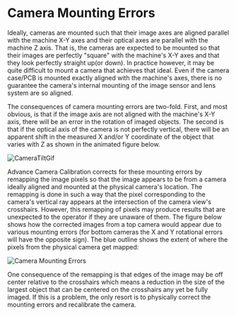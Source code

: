 # Camera Mounting Errors
Ideally, cameras are mounted such that their image axes are aligned parallel with the machine X-Y axes and their optical axes are parallel with the machine Z axis.  That is, the cameras are expected to be mounted so that their images are perfectly "square" with the machine's X-Y axes and that they look perfectly straight up(or down). In practice however, it may be quite difficult to mount a camera that achieves that ideal. Even if the camera case/PCB is mounted exactly aligned with the machine's axes, there is no guarantee the camera's internal mounting of the image sensor and lens system are so aligned. 

The consequences of camera mounting errors are two-fold. First, and most obvious, is that if the image axis are not aligned with the machine's X-Y axis, there will be an error in the rotation of imaged objects.  The second is that if the optical axis of the camera is not perfectly vertical, there will be an apparent shift in the measured X and/or Y coordinate of the object that varies with Z as shown in the animated figure below.

![CameraTiltGif](https://user-images.githubusercontent.com/50550971/134785947-5d909fe5-4702-4e00-b7ed-0309a10a11c9.gif)
 
Advance Camera Calibration corrects for these mounting errors by remapping the image pixels so that the image appears to be from a camera ideally aligned and mounted at the physical camera's location. The remapping is done in such a way that the pixel corresponding to the camera's vertical ray appears at the intersection of the camera view's crosshairs. However, this remapping of pixels may produce results that are unexpected to the operator if they are unaware of them. The figure below shows how the corrected images from a top camera would appear due to various mounting errors (for bottom cameras the X and Y rotational errors will have the opposite sign).  The blue outline shows the extent of where the pixels from the physical camera get mapped:

![Camera Mounting Errors](https://user-images.githubusercontent.com/50550971/134741115-59a66363-51bc-4e52-a6d1-feee6be8583a.png)

One consequence of the remapping is that edges of the image may be off center relative to the crosshairs which means a reduction in the size of the largest object that can be centered on the crosshairs any yet be fully imaged. If this is a problem, the only resort is to physically correct the mounting errors and recalibrate the camera.